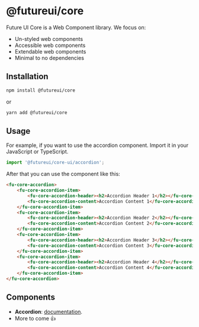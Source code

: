 # @futureui/core

Future UI Core is a Web Component library. We focus on:
- Un-styled web components
- Accessible web components
- Extendable web components
- Minimal to no dependencies

## Installation

```bash
npm install @futureui/core
```
or

```bash
yarn add @futureui/core
```

## Usage

For example, if you want to use the accordion component. Import it in your JavaScript or TypeScript.
```ts
import '@futureui/core-ui/accordion';
```

After that you can use the component like this:

```html
<fu-core-accordion>
    <fu-core-accordion-item>
        <fu-core-accordion-header><h2>Accordion Header 1</h2></fu-core-accordion-header>
        <fu-core-accordion-content>Accordion Content 1</fu-core-accordion-content>
    </fu-core-accordion-item>
    <fu-core-accordion-item>
        <fu-core-accordion-header><h2>Accordion Header 2</h2></fu-core-accordion-header>
        <fu-core-accordion-content>Accordion Content 2</fu-core-accordion-content>
    </fu-core-accordion-item>
    <fu-core-accordion-item>
        <fu-core-accordion-header><h2>Accordion Header 3</h2></fu-core-accordion-header>
        <fu-core-accordion-content>Accordion Content 3</fu-core-accordion-content>
    </fu-core-accordion-item>
    <fu-core-accordion-item>
        <fu-core-accordion-header><h2>Accordion Header 4</h2></fu-core-accordion-header>
        <fu-core-accordion-content>Accordion Content 4</fu-core-accordion-content>
    </fu-core-accordion-item>
</fu-core-accordion> 
```

## Components

- **Accordion**: [documentation](https://future-ui-core.vercel.app/?path=/docs/core-accordion--documentation).
- More to come 👍